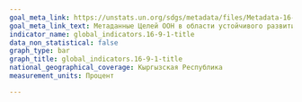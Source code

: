 ```yaml
---
goal_meta_link: https://unstats.un.org/sdgs/metadata/files/Metadata-16-09-01.pdf
goal_meta_link_text: Метаданные Целей ООН в области устойчивого развития (PDF, 222 КБ)
indicator_name: global_indicators.16-9-1-title
data_non_statistical: false
graph_type: bar
graph_title: global_indicators.16-9-1-title
national_geographical_coverage: Кыргызская Республика
measurement_units: Процент

---
```

